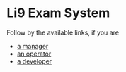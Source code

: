 # Li9 Exam System

Follow by the available links, if you are

* [a manager](README.manager.md)
* [an operator](README.operator.md)
* [a developer](README.developer.md)


